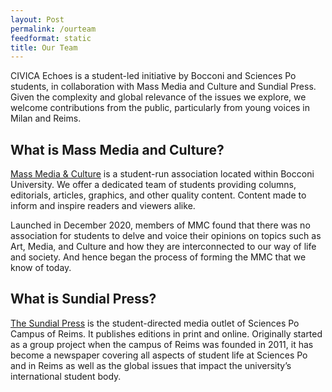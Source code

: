 ```yaml
---
layout: Post
permalink: /ourteam
feedformat: static
title: Our Team
---
```



CIVICA Echoes is a student-led initiative by Bocconi and Sciences Po students, in collaboration with Mass Media and Culture and Sundial Press. Given the complexity and global relevance of the issues we explore, we welcome contributions from the public, particularly from young voices in Milan and Reims.

## What is Mass Media and Culture?

<a href="https://massmediandculture.com/">Mass Media & Culture</a> is a student-run association located within Bocconi University. We offer a dedicated team of students providing columns, editorials, articles, graphics, and other quality content. Content made to inform and inspire readers and viewers alike.

Launched in December 2020, members of MMC found that there was no association for students to delve and voice their opinions on topics such as Art, Media, and Culture and how they are interconnected to our way of life and society. And hence began the process of forming the MMC that we know of today. 

## What is Sundial Press?

<a href="https://www.sundialpress.co/">The Sundial Press</a> is the student-directed media outlet of Sciences Po Campus of Reims. It publishes editions in print and online. Originally started as a group project when the campus of Reims was founded in 2011, it has become a newspaper covering all aspects of student life at Sciences Po and in Reims as well as the global issues that impact the university’s international student body.
